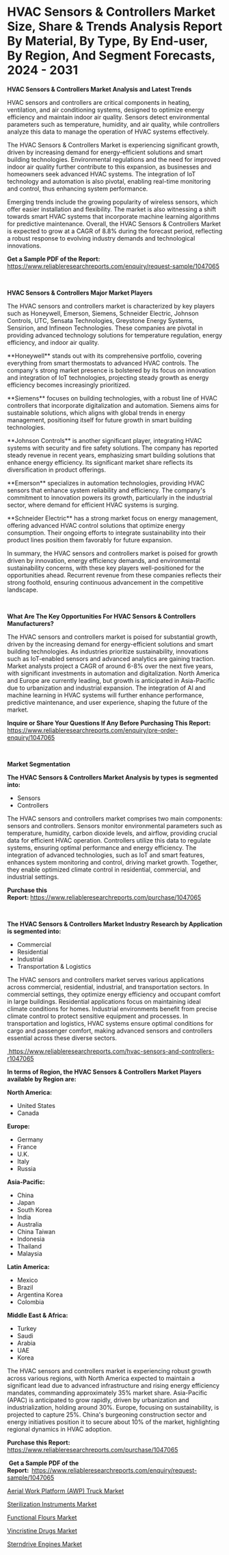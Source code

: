 <p><h1>HVAC Sensors & Controllers Market Size, Share & Trends Analysis Report By Material, By Type, By End-user, By Region, And Segment Forecasts, 2024 - 2031</h1></p><p><strong>HVAC Sensors & Controllers Market Analysis and Latest Trends</strong></p>
<p><p>HVAC sensors and controllers are critical components in heating, ventilation, and air conditioning systems, designed to optimize energy efficiency and maintain indoor air quality. Sensors detect environmental parameters such as temperature, humidity, and air quality, while controllers analyze this data to manage the operation of HVAC systems effectively. </p><p>The HVAC Sensors & Controllers Market is experiencing significant growth, driven by increasing demand for energy-efficient solutions and smart building technologies. Environmental regulations and the need for improved indoor air quality further contribute to this expansion, as businesses and homeowners seek advanced HVAC systems. The integration of IoT technology and automation is also pivotal, enabling real-time monitoring and control, thus enhancing system performance. </p><p>Emerging trends include the growing popularity of wireless sensors, which offer easier installation and flexibility. The market is also witnessing a shift towards smart HVAC systems that incorporate machine learning algorithms for predictive maintenance. Overall, the HVAC Sensors & Controllers Market is expected to grow at a CAGR of 8.8% during the forecast period, reflecting a robust response to evolving industry demands and technological innovations.</p></p>
<p><strong>Get a Sample PDF of the Report:&nbsp;</strong> <a href="https://www.reliableresearchreports.com/enquiry/request-sample/1047065?utm_campaign=8&utm_medium=2&utm_source=Github&utm_content=ia&utm_term=26122024&utm_id=hvac-sensors-controllers">https://www.reliableresearchreports.com/enquiry/request-sample/1047065</a></p>
<p>&nbsp;</p>
<p><strong>HVAC Sensors & Controllers Major Market Players</strong></p>
<p><p>The HVAC sensors and controllers market is characterized by key players such as Honeywell, Emerson, Siemens, Schneider Electric, Johnson Controls, UTC, Sensata Technologies, Greystone Energy Systems, Sensirion, and Infineon Technologies. These companies are pivotal in providing advanced technology solutions for temperature regulation, energy efficiency, and indoor air quality.</p><p>**Honeywell** stands out with its comprehensive portfolio, covering everything from smart thermostats to advanced HVAC controls. The company's strong market presence is bolstered by its focus on innovation and integration of IoT technologies, projecting steady growth as energy efficiency becomes increasingly prioritized.</p><p>**Siemens** focuses on building technologies, with a robust line of HVAC controllers that incorporate digitalization and automation. Siemens aims for sustainable solutions, which aligns with global trends in energy management, positioning itself for future growth in smart building technologies.</p><p>**Johnson Controls** is another significant player, integrating HVAC systems with security and fire safety solutions. The company has reported steady revenue in recent years, emphasizing smart building solutions that enhance energy efficiency. Its significant market share reflects its diversification in product offerings.</p><p>**Emerson** specializes in automation technologies, providing HVAC sensors that enhance system reliability and efficiency. The company's commitment to innovation powers its growth, particularly in the industrial sector, where demand for efficient HVAC systems is surging.</p><p>**Schneider Electric** has a strong market focus on energy management, offering advanced HVAC control solutions that optimize energy consumption. Their ongoing efforts to integrate sustainability into their product lines position them favorably for future expansion.</p><p>In summary, the HVAC sensors and controllers market is poised for growth driven by innovation, energy efficiency demands, and environmental sustainability concerns, with these key players well-positioned for the opportunities ahead. Recurrent revenue from these companies reflects their strong foothold, ensuring continuous advancement in the competitive landscape.</p></p>
<p>&nbsp;</p>
<p><strong>What Are The Key Opportunities For HVAC Sensors & Controllers Manufacturers?</strong></p>
<p><p>The HVAC sensors and controllers market is poised for substantial growth, driven by the increasing demand for energy-efficient solutions and smart building technologies. As industries prioritize sustainability, innovations such as IoT-enabled sensors and advanced analytics are gaining traction. Market analysts project a CAGR of around 6-8% over the next five years, with significant investments in automation and digitalization. North America and Europe are currently leading, but growth is anticipated in Asia-Pacific due to urbanization and industrial expansion. The integration of AI and machine learning in HVAC systems will further enhance performance, predictive maintenance, and user experience, shaping the future of the market.</p></p>
<p><strong>Inquire or Share Your Questions If Any Before Purchasing This Report:</strong> <a href="https://www.reliableresearchreports.com/enquiry/pre-order-enquiry/1047065?utm_campaign=8&utm_medium=2&utm_source=Github&utm_content=ia&utm_term=26122024&utm_id=hvac-sensors-controllers">https://www.reliableresearchreports.com/enquiry/pre-order-enquiry/1047065</a></p>
<p>&nbsp;</p>
<p><strong>Market Segmentation</strong></p>
<p><strong>The HVAC Sensors & Controllers Market Analysis by types is segmented into:</strong></p>
<p><ul><li>Sensors</li><li>Controllers</li></ul></p>
<p><p>The HVAC sensors and controllers market comprises two main components: sensors and controllers. Sensors monitor environmental parameters such as temperature, humidity, carbon dioxide levels, and airflow, providing crucial data for efficient HVAC operation. Controllers utilize this data to regulate systems, ensuring optimal performance and energy efficiency. The integration of advanced technologies, such as IoT and smart features, enhances system monitoring and control, driving market growth. Together, they enable optimized climate control in residential, commercial, and industrial settings.</p></p>
<p><strong>Purchase this Report:&nbsp;</strong><a href="https://www.reliableresearchreports.com/purchase/1047065?utm_campaign=8&utm_medium=2&utm_source=Github&utm_content=ia&utm_term=26122024&utm_id=hvac-sensors-controllers">https://www.reliableresearchreports.com/purchase/1047065</a></p>
<p>&nbsp;</p>
<p><strong>The HVAC Sensors & Controllers Market Industry Research by Application is segmented into:</strong></p>
<p><ul><li>Commercial</li><li>Residential</li><li>Industrial</li><li>Transportation & Logistics</li></ul></p>
<p><p>The HVAC sensors and controllers market serves various applications across commercial, residential, industrial, and transportation sectors. In commercial settings, they optimize energy efficiency and occupant comfort in large buildings. Residential applications focus on maintaining ideal climate conditions for homes. Industrial environments benefit from precise climate control to protect sensitive equipment and processes. In transportation and logistics, HVAC systems ensure optimal conditions for cargo and passenger comfort, making advanced sensors and controllers essential across these diverse sectors.</p></p>
<p><a href="https://www.reliableresearchreports.com/hvac-sensors-and-controllers-r1047065?utm_campaign=8&utm_medium=2&utm_source=Github&utm_content=ia&utm_term=26122024&utm_id=hvac-sensors-controllers">&nbsp;https://www.reliableresearchreports.com/hvac-sensors-and-controllers-r1047065</a></p>
<p><strong>In terms of Region, the HVAC Sensors & Controllers Market Players available by Region are:</strong></p>
<p>
    <p> <strong> North America: </strong>
        <ul>
            <li>United States</li>
            <li>Canada</li>
        </ul>
        </p> 
    <p> <strong> Europe: </strong>
        <ul>
            <li>Germany</li>
            <li>France</li>
            <li>U.K.</li>
            <li>Italy</li>
            <li>Russia</li>
        </ul>
        </p> 
    <p> <strong> Asia-Pacific: </strong>
        <ul>
            <li>China</li>
            <li>Japan</li>
            <li>South Korea</li>
            <li>India</li>
            <li>Australia</li>
            <li>China Taiwan</li>
            <li>Indonesia</li>
            <li>Thailand</li>
            <li>Malaysia</li>
        </ul>
        </p> 
    <p> <strong> Latin America: </strong>
        <ul>
            <li>Mexico</li>
            <li>Brazil</li>
            <li>Argentina Korea</li>
            <li>Colombia</li>
        </ul>
        </p> 
    <p> <strong> Middle East & Africa: </strong>
        <ul>
            <li>Turkey</li>
            <li>Saudi</li>
            <li>Arabia</li>
            <li>UAE</li>
            <li>Korea</li>
        </ul>
    </p>
    </p>
<p><p>The HVAC sensors and controllers market is experiencing robust growth across various regions, with North America expected to maintain a significant lead due to advanced infrastructure and rising energy efficiency mandates, commanding approximately 35% market share. Asia-Pacific (APAC) is anticipated to grow rapidly, driven by urbanization and industrialization, holding around 30%. Europe, focusing on sustainability, is projected to capture 25%. China's burgeoning construction sector and energy initiatives position it to secure about 10% of the market, highlighting regional dynamics in HVAC adoption.</p></p>
<p><strong>Purchase this Report: </strong><a href="https://www.reliableresearchreports.com/purchase/1047065?utm_campaign=8&utm_medium=2&utm_source=Github&utm_content=ia&utm_term=26122024&utm_id=hvac-sensors-controllers">https://www.reliableresearchreports.com/purchase/1047065</a></p>
<p>&nbsp;<strong>Get a Sample PDF of the Report:&nbsp;&nbsp;</strong><a href="https://www.reliableresearchreports.com/enquiry/request-sample/1047065?utm_campaign=8&utm_medium=2&utm_source=Github&utm_content=ia&utm_term=26122024&utm_id=hvac-sensors-controllers">https://www.reliableresearchreports.com/enquiry/request-sample/1047065</a></p>
<p><strong></strong></p>
<p><p><a href="https://github.com/angelajermaine/Market-Research-Report-List-5/blob/main/aerial-work-platform-awp-truck-market.md?utm_campaign=8&utm_medium=2&utm_source=Github&utm_content=ia&utm_term=26122024&utm_id=hvac-sensors-controllers">Aerial Work Platform (AWP) Truck Market</a></p><p><a href="https://www.linkedin.com/pulse/sterilization-instruments-market-development-top-players-qvcjf?utm_campaign=8&utm_medium=2&utm_source=Github&utm_content=ia&utm_term=26122024&utm_id=hvac-sensors-controllers">Sterilization Instruments Market</a></p><p><a href="https://github.com/NargisHussain432/Market-Research-Report-List-1/blob/main/functional-flours-market.md?utm_campaign=8&utm_medium=2&utm_source=Github&utm_content=ia&utm_term=26122024&utm_id=hvac-sensors-controllers">Functional Flours Market</a></p><p><a href="https://www.linkedin.com/pulse/vincristine-drugs-market-research-report-2024-2031-my-mkt-intel-jeq1f?utm_campaign=8&utm_medium=2&utm_source=Github&utm_content=ia&utm_term=26122024&utm_id=hvac-sensors-controllers">Vincristine Drugs Market</a></p><p><a href="https://www.linkedin.com/pulse/sterndrive-engines-market-report-in-depth-analysis-industry-hbgmf?utm_campaign=8&utm_medium=2&utm_source=Github&utm_content=ia&utm_term=26122024&utm_id=hvac-sensors-controllers">Sterndrive Engines Market</a></p></p>